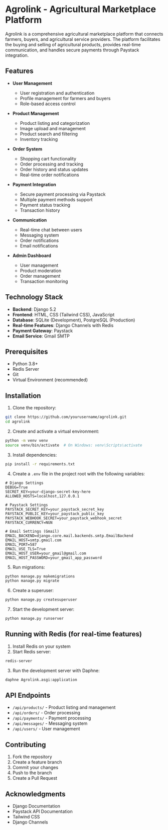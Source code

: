 # Agrolink - Agricultural Marketplace Platform

Agrolink is a comprehensive agricultural marketplace platform that connects farmers, buyers, and agricultural service providers. The platform facilitates the buying and selling of agricultural products, provides real-time communication, and handles secure payments through Paystack integration.

## Features

- **User Management**
  - User registration and authentication
  - Profile management for farmers and buyers
  - Role-based access control

- **Product Management**
  - Product listing and categorization
  - Image upload and management
  - Product search and filtering
  - Inventory tracking

- **Order System**
  - Shopping cart functionality
  - Order processing and tracking
  - Order history and status updates
  - Real-time order notifications

- **Payment Integration**
  - Secure payment processing via Paystack
  - Multiple payment methods support
  - Payment status tracking
  - Transaction history

- **Communication**
  - Real-time chat between users
  - Messaging system
  - Order notifications
  - Email notifications

- **Admin Dashboard**
  - User management
  - Product moderation
  - Order management
  - Transaction monitoring

## Technology Stack

- **Backend**: Django 5.2
- **Frontend**: HTML, CSS (Tailwind CSS), JavaScript
- **Database**: SQLite (Development), PostgreSQL (Production)
- **Real-time Features**: Django Channels with Redis
- **Payment Gateway**: Paystack
- **Email Service**: Gmail SMTP

## Prerequisites

- Python 3.8+
- Redis Server
- Git
- Virtual Environment (recommended)

## Installation

1. Clone the repository:
```bash
git clone https://github.com/yourusername/agrolink.git
cd agrolink
```

2. Create and activate a virtual environment:
```bash
python -m venv venv
source venv/bin/activate  # On Windows: venv\Scripts\activate
```

3. Install dependencies:
```bash
pip install -r requirements.txt
```

4. Create a `.env` file in the project root with the following variables:
```env
# Django Settings
DEBUG=True
SECRET_KEY=your-django-secret-key-here
ALLOWED_HOSTS=localhost,127.0.0.1

# Paystack Settings
PAYSTACK_SECRET_KEY=your_paystack_secret_key
PAYSTACK_PUBLIC_KEY=your_paystack_public_key
PAYSTACK_WEBHOOK_SECRET=your_paystack_webhook_secret
PAYSTACK_CURRENCY=NGN

# Email Settings (Gmail)
EMAIL_BACKEND=django.core.mail.backends.smtp.EmailBackend
EMAIL_HOST=smtp.gmail.com
EMAIL_PORT=587
EMAIL_USE_TLS=True
EMAIL_HOST_USER=your_gmail@gmail.com
EMAIL_HOST_PASSWORD=your_gmail_app_password
```

5. Run migrations:
```bash
python manage.py makemigrations
python manage.py migrate
```

6. Create a superuser:
```bash
python manage.py createsuperuser
```

7. Start the development server:
```bash
python manage.py runserver
```

## Running with Redis (for real-time features)

1. Install Redis on your system
2. Start Redis server:
```bash
redis-server
```

3. Run the development server with Daphne:
```bash
daphne Agrolink.asgi:application
```



## API Endpoints

- `/api/products/` - Product listing and management
- `/api/orders/` - Order processing
- `/api/payments/` - Payment processing
- `/api/messages/` - Messaging system
- `/api/users/` - User management

## Contributing

1. Fork the repository
2. Create a feature branch
3. Commit your changes
4. Push to the branch
5. Create a Pull Request



## Acknowledgments

- Django Documentation
- Paystack API Documentation
- Tailwind CSS
- Django Channels

